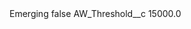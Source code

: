 <?xml version="1.0" encoding="UTF-8"?>
<CustomMetadata xmlns="http://soap.sforce.com/2006/04/metadata" xmlns:xsi="http://www.w3.org/2001/XMLSchema-instance" xmlns:xsd="http://www.w3.org/2001/XMLSchema">
    <label>Emerging</label>
    <protected>false</protected>
    <values>
        <field>AW_Threshold__c</field>
        <value xsi:type="xsd:double">15000.0</value>
    </values>
</CustomMetadata>
